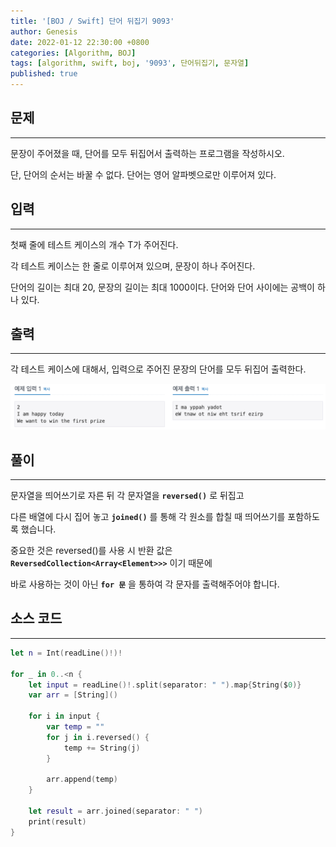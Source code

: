 ```yaml
---
title: '[BOJ / Swift] 단어 뒤집기 9093'
author: Genesis
date: 2022-01-12 22:30:00 +0800
categories: [Algorithm, BOJ]
tags: [algorithm, swift, boj, '9093', 단어뒤집기, 문자열]
published: true
---
```


## __문제__
***
문장이 주어졌을 때, 단어를 모두 뒤집어서 출력하는 프로그램을 작성하시오.

단, 단어의 순서는 바꿀 수 없다. 단어는 영어 알파벳으로만 이루어져 있다.

## __입력__
***
첫째 줄에 테스트 케이스의 개수 T가 주어진다. 

각 테스트 케이스는 한 줄로 이루어져 있으며, 문장이 하나 주어진다. 

단어의 길이는 최대 20, 문장의 길이는 최대 1000이다. 단어와 단어 사이에는 공백이 하나 있다.

## __출력__
***
각 테스트 케이스에 대해서, 입력으로 주어진 문장의 단어를 모두 뒤집어 출력한다.

![BOJ_9093](/assets/img/Algorithm/BOJ_9093.png)

## __풀이__
***

문자열을 띄어쓰기로 자른 뒤 각 문자열을 __`reversed()`__ 로 뒤집고 

다른 배열에 다시 집어 놓고 __`joined()`__ 를 통해 각 원소를 합칠 때 띄어쓰기를 포함하도록 했습니다.


중요한 것은 reversed()를 사용 시 반환 값은 __`ReversedCollection<Array<Element>>>`__ 이기 때문에

바로 사용하는 것이 아닌 __`for 문`__ 을 통하여 각 문자를 출력해주어야 합니다.

## __소스 코드__
***
```swift
let n = Int(readLine()!)!

for _ in 0..<n {
    let input = readLine()!.split(separator: " ").map{String($0)}
    var arr = [String]()
    
    for i in input {
        var temp = ""
        for j in i.reversed() {
            temp += String(j)
        }
        
        arr.append(temp)
    }
    
    let result = arr.joined(separator: " ")
    print(result)
}
```
